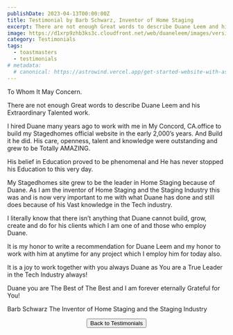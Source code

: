 ```yaml
---
publishDate: 2023-04-13T00:00:00Z
title: Testimonial by Barb Schwarz, Inventor of Home Staging
excerpt: There are not enough Great words to describe Duane Leem and his Extraordinary Talented work.
image: https://d1xrp9zhb3ks3c.cloudfront.net/web/duaneleem/images/version-2/blog-testimonial-dalle-barbschwarz.jpg
category: Testimonials
tags:
  - toastmasters
  - testimonials
# metadata:
  # canonical: https://astrowind.vercel.app/get-started-website-with-astro-tailwind-css
---
```


To Whom It May Concern. 

There are not enough Great words to describe Duane Leem and his Extraordinary Talented work.

I hired Duane many years ago to work with me in My Concord, CA.office to build my Stagedhomes official website in the early 2,000’s years. And Build it he did. His care, openness, talent and knowledge were outstanding and grew to be Totally AMAZING. 

His belief in Education proved to be phenomenal and He has never stopped his Education to this very day. 

My Stagedhomes site grew to be the leader in Home Staging because of Duane. As I am the inventor of Home Staging and the Staging Industry this was and is now very important to me with what Duane has done and still does because of his Vast knowledge in the Tech industry.

I literally know that there isn’t anything that Duane cannot build, grow, create and do for his clients which I am one of and those who employ Duane.

It is my honor to write a recommendation for Duane Leem and my honor to work with him at anytime for any project which I employ him for today also.

It is a joy to work together with you always Duane as You are a True Leader in the Tech Industry always!

Duane you are The Best of The Best and I am forever eternally Grateful for You!

Barb Schwarz
The Inventor of Home Staging and the Staging Industry



<p style="text-align: center;"><button type="button" class="rounded bg-stone-500 px-2 py-1 text-sm font-semibold text-white shadow-sm hover:bg-stone-600 focus-visible:outline focus-visible:outline-2 focus-visible:outline-offset-2 focus-visible:outline-stone-500" onclick="window.location.href='/#testimonials';">Back to Testimonials</button></p>